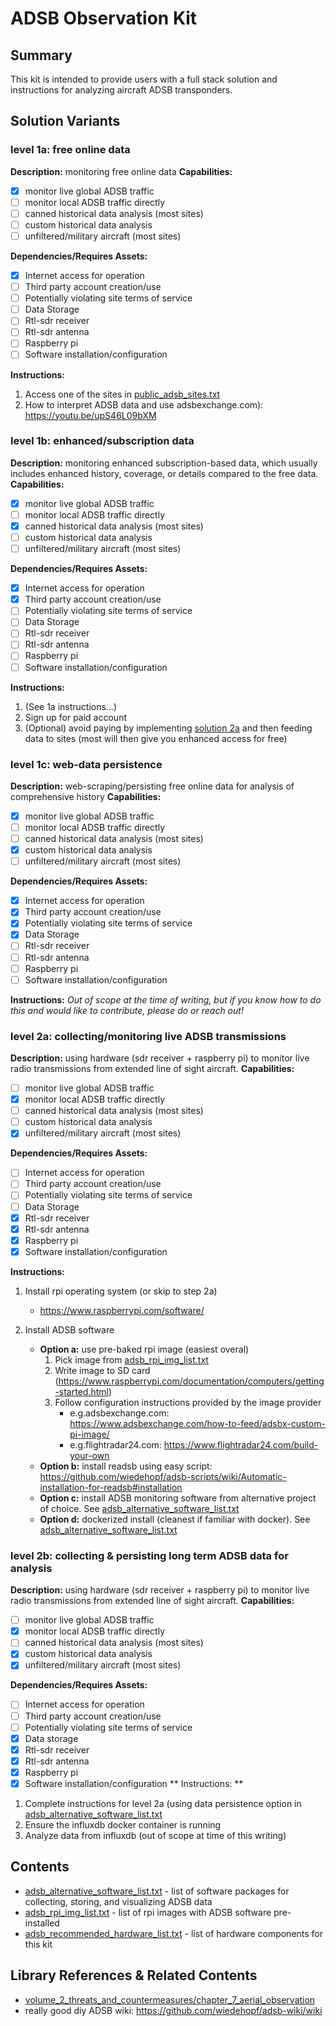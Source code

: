 # ADSB Observation Kit
## Summary
This kit is intended to provide users with a full stack solution and instructions for analyzing aircraft ADSB transponders.
## Solution Variants
### level 1a: free online data
**Description:** monitoring free online data
**Capabilities:**
- [x] monitor live global ADSB traffic
- [ ] monitor local ADSB traffic directly
- [ ] canned historical data analysis (most sites)
- [ ] custom historical data analysis
- [ ] unfiltered/military aircraft (most sites)

**Dependencies/Requires Assets:**
- [X] Internet access for operation
- [ ] Third party account creation/use
- [ ] Potentially violating site terms of service
- [ ] Data Storage
- [ ] Rtl-sdr receiver
- [ ] Rtl-sdr antenna
- [ ] Raspberry pi
- [ ] Software installation/configuration

**Instructions:**
1. Access one of the sites in [public_adsb_sites.txt](./public_adsb_sites.txt)
2. How to interpret ADSB data and use adsbexchange.com): https://youtu.be/upS46L09bXM

### level 1b: enhanced/subscription data
**Description:** monitoring enhanced subscription-based data, which usually includes enhanced history, coverage, or details compared to the free data.
**Capabilities:**
- [x] monitor live global ADSB traffic
- [ ] monitor local ADSB traffic directly
- [x] canned historical data analysis (most sites)
- [ ] custom historical data analysis
- [ ] unfiltered/military aircraft (most sites)

**Dependencies/Requires Assets:**
- [X] Internet access for operation
- [X] Third party account creation/use
- [ ] Potentially violating site terms of service
- [ ] Data Storage
- [ ] Rtl-sdr receiver
- [ ] Rtl-sdr antenna
- [ ] Raspberry pi
- [ ] Software installation/configuration

**Instructions:**
1. (See 1a instructions...)
2. Sign up for paid account
3. (Optional) avoid paying by implementing [solution 2a](https://github.com/nallerz/opsec-cookbook/edit/main/toolkits/adsb_observation/adsb_observation_readme.md#level-2a-collectingmonitoring-live-adsb-transmissions) and then feeding data to sites (most will then give you enhanced access for free)

### level 1c: web-data persistence
**Description:** web-scraping/persisting free online data for analysis of comprehensive history
**Capabilities:**
- [x] monitor live global ADSB traffic
- [ ] monitor local ADSB traffic directly
- [ ] canned historical data analysis (most sites)
- [x] custom historical data analysis
- [ ] unfiltered/military aircraft (most sites)

**Dependencies/Requires Assets:**
- [X] Internet access for operation
- [X] Third party account creation/use
- [X] Potentially violating site terms of service
- [X] Data Storage
- [ ] Rtl-sdr receiver
- [ ] Rtl-sdr antenna
- [ ] Raspberry pi
- [ ] Software installation/configuration

**Instructions:**
*Out of scope at the time of writing, but if you know how to do this and would like to contribute, please do or reach out!*

### level 2a: collecting/monitoring live ADSB transmissions
**Description:** using hardware (sdr receiver + raspberry pi) to monitor live radio transmissions from extended line of sight aircraft.
**Capabilities:**
- [ ] monitor live global ADSB traffic
- [x] monitor local ADSB traffic directly
- [ ] canned historical data analysis (most sites)
- [ ] custom historical data analysis
- [x] unfiltered/military aircraft (most sites)

**Dependencies/Requires Assets:**
- [ ] Internet access for operation
- [ ] Third party account creation/use
- [ ] Potentially violating site terms of service
- [ ] Data Storage
- [X] Rtl-sdr receiver
- [X] Rtl-sdr antenna
- [X] Raspberry pi
- [X] Software installation/configuration

**Instructions:**
1. Install rpi operating system (or skip to step 2a)
   - https://www.raspberrypi.com/software/

2. Install ADSB software
   - **Option a:** use pre-baked rpi image (easiest overal)
     1. Pick image from [adsb_rpi_img_list.txt](./adsb_rpi_img_list.txt)
     2. Write image to SD card (https://www.raspberrypi.com/documentation/computers/getting-started.html)
     3. Follow configuration instructions provided by the image provider
        - e.g.adsbexchange.com: https://www.adsbexchange.com/how-to-feed/adsbx-custom-pi-image/
        - e.g.flightradar24.com: https://www.flightradar24.com/build-your-own
   - **Option b:** install readsb using easy script: https://github.com/wiedehopf/adsb-scripts/wiki/Automatic-installation-for-readsb#installation
   - **Option c:** install ADSB monitoring software from alternative project of choice. See [adsb_alternative_software_list.txt](./adsb_alternative_software_list.txt)
   - **Option d:** dockerized install (cleanest if familiar with docker). See [adsb_alternative_software_list.txt](./adsb_alternative_software_list.txt)

### level 2b: collecting & persisting long term ADSB data for analysis
**Description:** using hardware (sdr receiver + raspberry pi) to monitor live radio transmissions from extended line of sight aircraft.
**Capabilities:**
- [ ] monitor live global ADSB traffic
- [x] monitor local ADSB traffic directly
- [ ] canned historical data analysis (most sites)
- [x] custom historical data analysis
- [x] unfiltered/military aircraft (most sites)

**Dependencies/Requires Assets:**
- [ ] Internet access for operation
- [ ] Third party account creation/use
- [ ] Potentially violating site terms of service
- [X] Data storage
- [X] Rtl-sdr receiver
- [X] Rtl-sdr antenna
- [X] Raspberry pi
- [X] Software installation/configuration
** Instructions: **
1. Complete instructions for level 2a (using data persistence option in [adsb_alternative_software_list.txt](./adsb_alternative_software_list.txt)
2. Ensure the influxdb docker container is running
3. Analyze data from influxdb (out of scope at time of this writing)

## Contents
- [adsb_alternative_software_list.txt](./adsb_alternative_software_list.txt) - list of software packages for collecting, storing, and visualizing ADSB data
- [adsb_rpi_img_list.txt](./adsb_rpi_img_list.txt) - list of rpi images with ADSB software pre-installed
- [adsb_recommended_hardware_list.txt](./adsb_recommended_hardware_list.txt) - list of hardware components for this kit

## Library References & Related Contents
- [volume_2_threats_and_countermeasures/chapter_7_aerial_observation](https://github.com/nallerz/opsec-cookbook/blob/main/library/volume_2_threats_and_countermeasures/chapter_7_aerial_observation.md)
- really good diy ADSB wiki: https://github.com/wiedehopf/adsb-wiki/wiki
